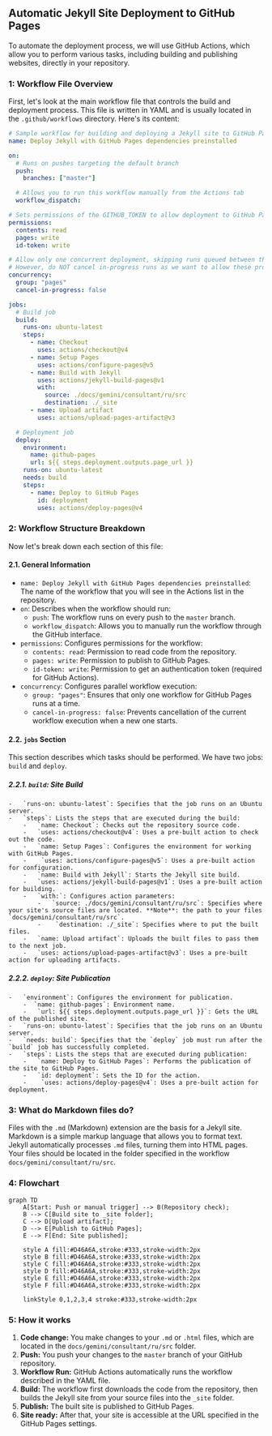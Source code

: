 ## Automatic Jekyll Site Deployment to GitHub Pages

To automate the deployment process, we will use GitHub Actions, which allow you to perform various tasks, including building and publishing websites, directly in your repository.

### 1: Workflow File Overview
First, let's look at the main workflow file that controls the build and deployment process. This file is written in YAML and is usually located in the `.github/workflows` directory. Here's its content:

```yaml
# Sample workflow for building and deploying a Jekyll site to GitHub Pages
name: Deploy Jekyll with GitHub Pages dependencies preinstalled

on:
  # Runs on pushes targeting the default branch
  push:
    branches: ["master"]

  # Allows you to run this workflow manually from the Actions tab
  workflow_dispatch:

# Sets permissions of the GITHUB_TOKEN to allow deployment to GitHub Pages
permissions:
  contents: read
  pages: write
  id-token: write

# Allow only one concurrent deployment, skipping runs queued between the run in-progress and latest queued.
# However, do NOT cancel in-progress runs as we want to allow these production deployments to complete.
concurrency:
  group: "pages"
  cancel-in-progress: false

jobs:
  # Build job
  build:
    runs-on: ubuntu-latest
    steps:
      - name: Checkout
        uses: actions/checkout@v4
      - name: Setup Pages
        uses: actions/configure-pages@v5
      - name: Build with Jekyll
        uses: actions/jekyll-build-pages@v1
        with:
          source: ./docs/gemini/consultant/ru/src
          destination: ./_site
      - name: Upload artifact
        uses: actions/upload-pages-artifact@v3

  # Deployment job
  deploy:
    environment:
      name: github-pages
      url: ${{ steps.deployment.outputs.page_url }}
    runs-on: ubuntu-latest
    needs: build
    steps:
      - name: Deploy to GitHub Pages
        id: deployment
        uses: actions/deploy-pages@v4
```

### 2: Workflow Structure Breakdown
Now let's break down each section of this file:

#### 2.1. General Information

-   `name: Deploy Jekyll with GitHub Pages dependencies preinstalled`: The name of the workflow that you will see in the Actions list in the repository.
-   `on`: Describes when the workflow should run:
    -   `push`: The workflow runs on every push to the `master` branch.
    -   `workflow_dispatch`: Allows you to manually run the workflow through the GitHub interface.
-   `permissions`: Configures permissions for the workflow:
    -   `contents: read`: Permission to read code from the repository.
    -   `pages: write`: Permission to publish to GitHub Pages.
    -   `id-token: write`: Permission to get an authentication token (required for GitHub Actions).
-   `concurrency`: Configures parallel workflow execution:
    -   `group: "pages"`: Ensures that only one workflow for GitHub Pages runs at a time.
    -   `cancel-in-progress: false`: Prevents cancellation of the current workflow execution when a new one starts.

#### 2.2. `jobs` Section
This section describes which tasks should be performed. We have two jobs: `build` and `deploy`.

##### 2.2.1. `build`: Site Build
    -   `runs-on: ubuntu-latest`: Specifies that the job runs on an Ubuntu server.
    -   `steps`: Lists the steps that are executed during the build:
        -   `name: Checkout`: Checks out the repository source code.
        -   `uses: actions/checkout@v4`: Uses a pre-built action to check out the code.
        -   `name: Setup Pages`: Configures the environment for working with GitHub Pages.
        -    `uses: actions/configure-pages@v5`: Uses a pre-built action for configuration.
        -   `name: Build with Jekyll`: Starts the Jekyll site build.
        -   `uses: actions/jekyll-build-pages@v1`: Uses a pre-built action for building.
        -   `with:`: Configures action parameters:
            -   `source: ./docs/gemini/consultant/ru/src`: Specifies where your site's source files are located. **Note**: the path to your files `docs/gemini/consultant/ru/src`.
            -    `destination: ./_site`: Specifies where to put the built files.
        -   `name: Upload artifact`: Uploads the built files to pass them to the next job.
        -   `uses: actions/upload-pages-artifact@v3`: Uses a pre-built action for uploading artifacts.
    
##### 2.2.2. `deploy`: Site Publication
    -   `environment`: Configures the environment for publication.
        -  `name: github-pages`: Environment name.
        -   `url: ${{ steps.deployment.outputs.page_url }}`: Gets the URL of the published site.
    -   `runs-on: ubuntu-latest`: Specifies that the job runs on an Ubuntu server.
    -   `needs: build`: Specifies that the `deploy` job must run after the `build` job has successfully completed.
    -   `steps`: Lists the steps that are executed during publication:
        -   `name: Deploy to GitHub Pages`: Performs the publication of the site to GitHub Pages.
        -   `id: deployment`: Sets the ID for the action.
        -    `uses: actions/deploy-pages@v4`: Uses a pre-built action for deployment.

### 3: What do Markdown files do?

Files with the `.md` (Markdown) extension are the basis for a Jekyll site. Markdown is a simple markup language that allows you to format text.
Jekyll automatically processes `.md` files, turning them into HTML pages. Your files should be located in the folder specified in the workflow `docs/gemini/consultant/ru/src`.

### 4: Flowchart


```mermaid
graph TD
    A[Start: Push or manual trigger] --> B(Repository check);
    B --> C[Build site to _site folder];
    C --> D[Upload artifact];
    D --> E[Publish to GitHub Pages];
    E --> F[End: Site published];
    
    style A fill:#D46A6A,stroke:#333,stroke-width:2px
    style B fill:#D46A6A,stroke:#333,stroke-width:2px
    style C fill:#D46A6A,stroke:#333,stroke-width:2px
    style D fill:#D46A6A,stroke:#333,stroke-width:2px
    style E fill:#D46A6A,stroke:#333,stroke-width:2px
    style F fill:#D46A6A,stroke:#333,stroke-width:2px
    
    linkStyle 0,1,2,3,4 stroke:#333,stroke-width:2px
```

### 5: How it works
1.  **Code change:** You make changes to your `.md` or `.html` files, which are located in the `docs/gemini/consultant/ru/src` folder.
2.  **Push:** You push your changes to the `master` branch of your GitHub repository.
3.  **Workflow Run:** GitHub Actions automatically runs the workflow described in the YAML file.
4.  **Build:** The workflow first downloads the code from the repository, then builds the Jekyll site from your source files into the `_site` folder.
5.  **Publish:** The built site is published to GitHub Pages.
6.  **Site ready:** After that, your site is accessible at the URL specified in the GitHub Pages settings.


